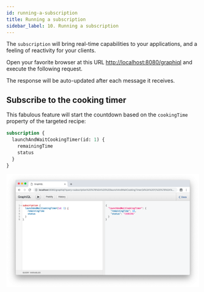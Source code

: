 ```yaml
---
id: running-a-subscription
title: Running a subscription
sidebar_label: 10. Running a subscription
---
```


The `subscription` will bring real-time capabilities to your applications, and a feeling of reactivity for your clients.

Open your favorite browser at this URL [http://localhost:8080/graphiql](http://localhost:8080/graphiql) and execute the following request.

The response will be auto-updated after each message it receives.

## Subscribe to the cooking timer

This fabulous feature will start the countdown based on the `cookingTime` property of the targeted recipe:
```graphql
subscription {
  launchAndWaitCookingTimer(id: 1) {
    remainingTime
    status
  }
}
```

![Subscribe to the cooking timer](/docs/assets/subscription.gif)

